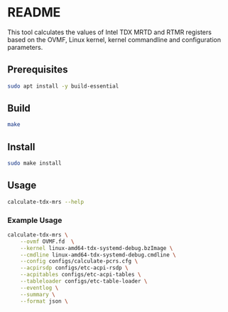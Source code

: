 # README

This tool calculates the values of Intel TDX MRTD and RTMR registers based on the OVMF, Linux
kernel, kernel commandline and configuration parameters.

## Prerequisites

```sh
sudo apt install -y build-essential
```

## Build

```sh
make
```

## Install

```sh
sudo make install
```

## Usage

```sh
calculate-tdx-mrs --help
```

### Example Usage

```sh
calculate-tdx-mrs \
    --ovmf OVMF.fd  \
    --kernel linux-amd64-tdx-systemd-debug.bzImage \
    --cmdline linux-amd64-tdx-systemd-debug.cmdline \
    --config configs/calculate-pcrs.cfg \
    --acpirsdp configs/etc-acpi-rsdp \
    --acpitables configs/etc-acpi-tables \
    --tableloader configs/etc-table-loader \
    --eventlog \
    --summary \
    --format json \
```
